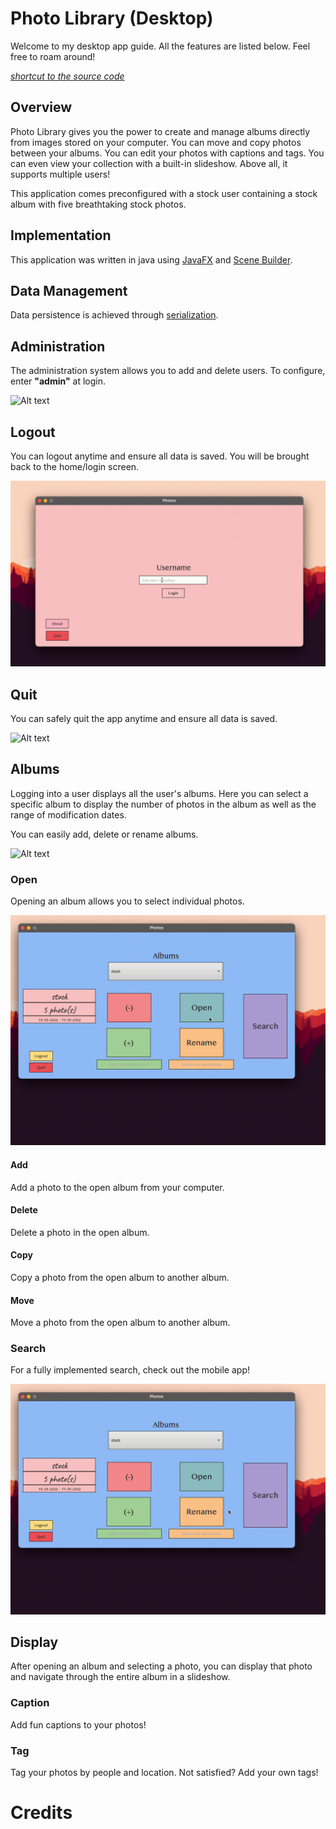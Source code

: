 # Photo Library (Desktop)
Welcome to my desktop app guide. All the features are listed below. Feel free to roam around!

*[shortcut to the source code](./src/main/java/com/example/bro_comm/)*
## Overview
Photo Library gives you the power to create and manage albums directly from images stored on your computer. You can move and copy photos between your albums. You can edit your photos with captions and tags. You can even view your collection with a built-in slideshow. Above all, it supports multiple users! 

This application comes preconfigured with a stock user containing a stock album with five breathtaking stock photos.

<!---
cut frames of gifs
-->

## Implementation
This application was written in java using [JavaFX](https://openjfx.io) and [Scene Builder](https://gluonhq.com/products/scene-builder/). 

## Data Management
Data persistence is achieved through [serialization](https://docs.oracle.com/javase/tutorial/jndi/objects/serial.html). 

## Administration
The administration system allows you to add and delete users. To configure, enter **"admin"** at login.

<!---
![Alt text](./guides/admin.gif?raw=true "Admin")
<img src="./guides/admin.gif" width="800" height="500"/>
-->
![Alt text](./guides/admin.gif?raw=true "Admin")

## Logout
You can logout anytime and ensure all data is saved. You will be brought back to the home/login screen.

<!---
![Alt text](./guides/logout.gif?raw=true "Logout")
<img src="./guides/logout.gif" width="800" height="500"/>
-->
![Alt text](./guides/logout.gif?raw=true "Logout")

## Quit
You can safely quit the app anytime and ensure all data is saved.

<!---
![Alt text](./guides/quit.gif?raw=true "Quit")
<img src="./guides/quit.gif" width="800" height="500"/>
-->
![Alt text](./guides/quit.gif?raw=true "Quit")


## Albums
Logging into a user displays all the user's albums. Here you can select a specific album to display the number of photos in the album as well as the range of modification dates.

You can easily add, delete or rename albums. 

<!---
![Alt text](./guides/album.gif?raw=true "Album")
<img src="./guides/album.gif" width="800" height="500"/>
-->
![Alt text](./guides/album.gif?raw=true "Album")

### Open
Opening an album allows you to select individual photos.

<!---
![Alt text](./guides/open.gif?raw=true "Open")
<img src="./guides/open.gif" width="800" height="500"/>
-->
![Alt text](./guides/open.gif?raw=true "Open")

#### Add
Add a photo to the open album from your computer.
#### Delete
Delete a photo in the open album.
#### Copy
Copy a photo from the open album to another album.
#### Move
Move a photo from the open album to another album.
### Search
For a fully implemented search, check out the mobile app!

<!---
![Alt text](./guides/search.gif?raw=true "Search")
<img src="./guides/search.gif" width="800" height="500"/>
-->
![Alt text](./guides/search.gif?raw=true "Search")


## Display
After opening an album and selecting a photo, you can display that photo and navigate through the entire album in a slideshow.
### Caption
Add fun captions to your photos!

### Tag
Tag your photos by people and location. Not satisfied? Add your own tags!

# Credits



